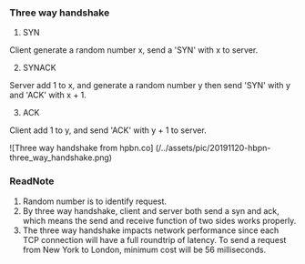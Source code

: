 ### Three way handshake
1. SYN

  Client generate a random number x, send a 'SYN' with x to server.

2. SYNACK

  Server add 1 to x, and generate a random number y then send 'SYN' with y and 'ACK' with x + 1.

3. ACK

  Client add 1 to y, and send 'ACK' with y + 1 to server.

![Three way handshake from hpbn.co] (/../assets/pic/20191120-hbpn-three_way_handshake.png)

### ReadNote
1. Random number is to identify request.
2. By three way handshake, client and server both send a syn and ack, which means the send and receive function of two sides works properly.
3. The three way handshake impacts network performance since each TCP connection will have a full roundtrip of latency. To send a request from New York to London, minimum cost will be 56 milliseconds.
